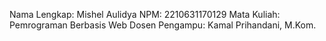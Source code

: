 Nama Lengkap: Mishel Aulidya
NPM: 2210631170129
Mata Kuliah: Pemrograman Berbasis Web
Dosen Pengampu: Kamal Prihandani, M.Kom.
